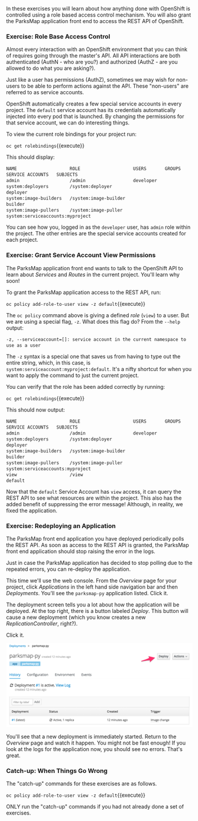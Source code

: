 In these exercises you will learn about how anything done with OpenShift is controlled using a role based access control mechanism. You will also grant the ParksMap application front end to access the REST API of OpenShift.

### Exercise: Role Base Access Control

Almost every interaction with an OpenShift environment that you can think of
requires going through the master's API. All API interactions are both
authenticated (AuthN - who are you?) and authorized (AuthZ - are you allowed to
do what you are asking?).

Just like a user has
permissions (AuthZ), sometimes we may wish for non-users to be able to perform
actions against the API. These "non-users" are referred to as service accounts.

OpenShift automatically creates a few special service accounts in every project.
The ``default`` service account has its credentials automatically injected into
every pod that is launched. By changing the permissions for that service
account, we can do interesting things.

To view the current role bindings for your project run:

``oc get rolebindings``{{execute}}

This should display:

```
NAME                    ROLE                    USERS       GROUPS                             SERVICE ACCOUNTS   SUBJECTS
admin                   /admin                  developer
system:deployers        /system:deployer                                                       deployer
system:image-builders   /system:image-builder                                                  builder
system:image-pullers    /system:image-puller                system:serviceaccounts:myproject
```

You can see how you, logged in as the ``developer`` user, has ``admin`` role within the project. The other entries are the special service accounts created for each project.

### Exercise: Grant Service Account View Permissions

The ParksMap application front end wants to talk to the OpenShift API to learn about _Services_ and _Routes_ in the current project. You'll learn why soon!

To grant the ParksMap application access to the REST API, run:

``oc policy add-role-to-user view -z default``{{execute}}

The `oc policy` command above is giving a defined _role_ (`view`) to a user. But
we are using a special flag, `-z`. What does this flag do? From the `--help` output:

```
-z, --serviceaccount=[]: service account in the current namespace to use as a user
```

The `-z` syntax is a special one that saves us from having to type out the
entire string, which, in this case, is
`system:serviceaccount:myproject:default`. It's a nifty shortcut for when you want to apply the command to just the current project.

You can verify that the role has been added correctly by running:

``oc get rolebindings``{{execute}}

This should now output:

```
NAME                    ROLE                    USERS       GROUPS                             SERVICE ACCOUNTS   SUBJECTS
admin                   /admin                  developer
system:deployers        /system:deployer                                                       deployer
system:image-builders   /system:image-builder                                                  builder
system:image-pullers    /system:image-puller                system:serviceaccounts:myproject
view                    /view                                                                  default
```

Now that the ``default`` Service Account has ``view`` access, it can query the REST API
to see what resources are within the project. This also has the added benefit
of suppressing the error message! Although, in reality, we fixed the application.

### Exercise: Redeploying an Application

The ParksMap front end application you have deployed periodically polls the REST API. As soon as access to the REST API is granted, the ParksMap front end application should stop raising the error in the logs.

Just in case the ParksMap application has decided to stop polling due to the repeated errors, you can re-deploy the application.

This time we'll use the web console. From the _Overview_ page for your project, click _Applications_ in the left hand side navigation bar and then _Deployments_. You'll see the `parksmap-py` application listed. Click it.

The deployment screen tells you a lot about how the application will be
deployed. At the top right, there is a button labeled _Deploy_. This button will
cause a new deployment (which you know creates a new *ReplicationController*,
right?).

Click it.

![Start New Deployment](../../assets/workshops/workshop-1/06-start-new-deployment.png)

You'll see that a new deployment is immediately started. Return to the _Overview_
page and watch it happen. You might not be fast enough! If you look at the logs
for the application now, you should see no errors.  That's great.

### Catch-up: When Things Go Wrong

The "catch-up" commands for these exercises are as follows.

``oc policy add-role-to-user view -z default``{{execute}}

ONLY run the "catch-up" commands if you had not already done a set of exercises.
